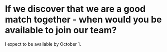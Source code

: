 # If we discover that we are a good match together - when would you be available to join our team?
I expect to be available by October 1.